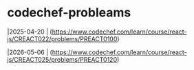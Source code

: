 # codechef-probleams

|2025-04-20 | (https://www.codechef.com/learn/course/react-js/CREACT022/problems/PREACT0100)

|2026-05-06 | (https://www.codechef.com/learn/course/react-js/CREACT025/problems/PREACT0120)
